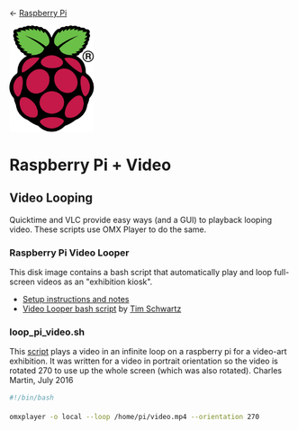 ← [Raspberry Pi](../../README.md)

<a href="../../README.md"><img width="150" src="../../assets/img/RPi-Logo-Reg-SCREEN.webp"></a>

# Raspberry Pi + Video









## Video Looping


Quicktime and VLC provide easy ways (and a GUI) to playback looping video. These scripts use OMX Player to do the same.


### Raspberry Pi Video Looper

This disk image contains a bash script that automatically play and loop full-screen videos as an "exhibition kiosk".

- [Setup instructions and notes](https://www.timschwartz.org/raspberry-pi-video-looper/)
- [Video Looper bash script](https://github.com/timatron/videolooper-raspbian) by [Tim Schwartz](http://www.timschwartz.org)


### loop_pi_video.sh

This [script](https://gist.github.com/cpmpercussion/607e7fd5ad1f5b1cf4fc76950e6bcd13) plays a video in an infinite loop on a raspberry pi for a video-art exhibition. It was written for a video in portrait orientation so the video is rotated 270 to use up the whole screen (which was also rotated). Charles Martin, July 2016

```bash
#!/bin/bash

omxplayer -o local --loop /home/pi/video.mp4 --orientation 270
```
